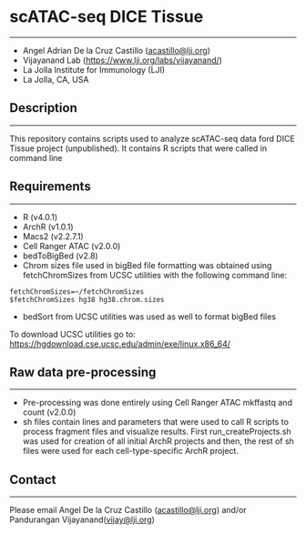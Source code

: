 # scATAC-seq DICE Tissue
--------------
- Angel Adrian De la Cruz Castillo (acastillo@lji.org)
- Vijayanand Lab (https://www.lji.org/labs/vijayanand/)
- La Jolla Institute for Immunology (LJI)
- La Jolla, CA, USA

## Description
--------------
This repository contains scripts used to analyze scATAC-seq data ford DICE Tissue project (unpublished). It contains R scripts that were called in command line

## Requirements 
--------------
- R (v4.0.1)
- ArchR (v1.0.1)
- Macs2 (v2.2.7.1)
- Cell Ranger ATAC (v2.0.0)
- bedToBigBed (v2.8)
- Chrom sizes file used in bigBed file formatting was obtained using fetchChromSizes from UCSC utilities with the following command line:

```console
fetchChromSizes=~/fetchChromSizes
$fetchChromSizes hg38 hg38.chrom.sizes
```
- bedSort from UCSC utilities was used as well to format bigBed files

To download UCSC utilities go to: https://hgdownload.cse.ucsc.edu/admin/exe/linux.x86_64/

## Raw data pre-processing 
--------------
- Pre-processing was done entirely using Cell Ranger ATAC mkffastq and count (v2.0.0)
- sh files contain lines and parameters that were used to call R scripts to process fragment files and visualize results. First run_createProjects.sh was used for creation of all initial ArchR projects and then, the rest of sh files were used for each cell-type-specific ArchR project. 

## Contact 
--------------
Please email Angel De la Cruz Castillo (acastillo@lji.org) and/or Pandurangan Vijayanand(vijay@lji.org)
